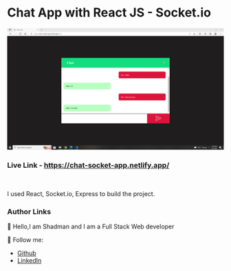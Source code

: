 # Chat App with React JS - Socket.io    
    
<img src="ss.png"/>  

### Live Link - https://chat-socket-app.netlify.app/

<br/>

I used React, Socket.io, Express to build the project.
<br/>


### Author Links  

👋 Hello,I am Shadman and I am a Full Stack Web developer  

🚀 Follow me:  


  - [Github](https://github.com/sakibshadman19)
  - [LinkedIn](https://www.linkedin.com/in/shadmansakib1/)

  


<!-- all link is here -->


